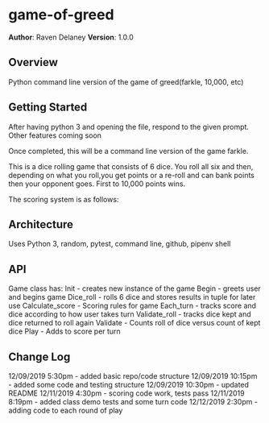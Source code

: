 # game-of-greed

**Author**: Raven Delaney
**Version**: 1.0.0

## Overview
<!-- Provide a high level overview of what this application is and why you are building it, beyond the fact that it's an assignment for a Code Fellows 401 class. (i.e. What's your problem domain?) -->
Python command line version of the game of greed(farkle, 10,000, etc)

## Getting Started
<!-- What are the steps that a user must take in order to build this app on their own machine and get it running? -->
After having python 3 and opening the file, respond to the given prompt.
Other features coming soon

Once completed, this will be a command line version of the game farkle.

This is a dice rolling game that consists of 6 dice. You roll all six and then, depending on what you roll,you get points or a re-roll and can bank points then your opponent goes. First to 10,000 points wins.

The scoring system is as follows:

## Architecture
<!-- Provide a detailed description of the application design. What technologies (languages, libraries, etc) you're using, and any other relevant design information. This is also an area which you can include any visuals; flow charts, example usage gifs, screen captures, etc.-->
Uses Python 3, random, pytest, command line, github, pipenv shell

## API
<!-- Provide detailed instructions for your applications usage. This should include any methods or endpoints available to the user/client/developer. Each section should be formatted to provide clear syntax for usage, example calls including input data requirements and options, and example responses or return values. -->

Game class has:
Init - creates new instance of the game
Begin - greets user and begins game
Dice_roll - rolls 6 dice and stores results in tuple for later use
Calculate_score - Scoring rules for game
Each_turn - tracks score and dice according to how user takes turn
Validate_roll - tracks dice kept and dice returned to roll again
Validate - Counts roll of dice versus count of kept dice
Play - Adds to score per turn


## Change Log

<!-- Use this are to document the iterative changes made to your application as each feature is successfully implemented. Use time stamps. Here's an example:
01-01-2001 4:59pm - Added functionality to add and delete some things.
-->
12/09/2019 5:30pm - added basic repo/code structure
12/09/2019 10:15pm - added some code and testing structure
12/09/2019 10:30pm - updated README
12/11/2019 4:30pm - scoring code work, tests pass
12/11/2019 8:19pm - added class demo tests and some turn code
12/12/2019 2:30pm - adding code to each round of play

